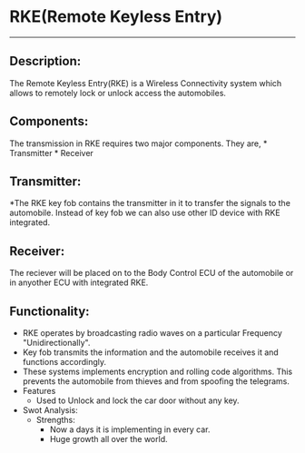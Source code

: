 # RKE(Remote Keyless Entry)
---
## Description:
The Remote Keyless Entry(RKE) is a Wireless Connectivity system which allows to remotely lock or unlock access the automobiles.
 
## Components:
The transmission in RKE requires two major components.
They are,
      * Transmitter
      * Receiver
## Transmitter:
*The RKE key fob contains the transmitter in it to transfer the signals to the automobile. Instead of key fob we can also use other ID device with RKE integrated.
## Receiver:
The reciever will be placed on to the Body Control ECU of the automobile or in anyother ECU with integrated RKE.

## Functionality:
   * RKE operates by broadcasting radio waves on a particular Frequency "Unidirectionally".
   * Key fob transmits the information and the automobile receives it and functions accordingly.
   * These systems implements encryption and rolling code algorithms. This prevents the automobile from thieves and from spoofing the telegrams.
* Features
  * Used to Unlock and lock the car door without any key.
* Swot Analysis:
  * Strengths:
    * Now a days it is implementing in every car.
    * Huge growth all over the world.
